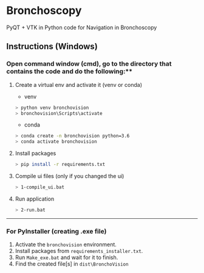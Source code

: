 # Bronchoscopy
PyQT + VTK in Python code for Navigation in Bronchoscopy

## Instructions (Windows)

### Open command window (cmd), go to the directory that contains the code and do the following:**

1. Create a virtual env and activate it (venv or conda)
    - venv
    ```bash
    > python venv bronchovision
    > bronchovision\Scripts\activate
    ```
    - conda
    ```bash
    > conda create -n bronchovision python=3.6
    > conda activate bronchovision
    ```

2. Install packages
    ```bash
    > pip install -r requirements.txt
    ```

3. Compile ui files (only if you changed the ui)
    ```bash
    > 1-compile_ui.bat
    ```

4. Run application
    ```bash
    > 2-run.bat
    ```
--------------
### For PyInstaller (creating .exe file)
1. Activate the `bronchovision` environment.
2. Install packages from `requirements_installer.txt`.
3. Run `Make_exe.bat` and wait for it to finish.
4. Find the created file[s] in `dist\BronchoVision`

